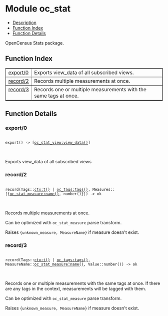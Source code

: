 

# Module oc_stat #
* [Description](#description)
* [Function Index](#index)
* [Function Details](#functions)

OpenCensus Stats package.

<a name="index"></a>

## Function Index ##


<table width="100%" border="1" cellspacing="0" cellpadding="2" summary="function index"><tr><td valign="top"><a href="#export-0">export/0</a></td><td>Exports view_data of all subscribed views.</td></tr><tr><td valign="top"><a href="#record-2">record/2</a></td><td>
Records multiple measurements at once.</td></tr><tr><td valign="top"><a href="#record-3">record/3</a></td><td>
Records one or multiple measurements with the same tags at once.</td></tr></table>


<a name="functions"></a>

## Function Details ##

<a name="export-0"></a>

### export/0 ###

<pre><code>
export() -&gt; [<a href="oc_stat_view.md#type-view_data">oc_stat_view:view_data()</a>]
</code></pre>
<br />

Exports view_data of all subscribed views

<a name="record-2"></a>

### record/2 ###

<pre><code>
record(Tags::<a href="ctx.md#type-t">ctx:t()</a> | <a href="oc_tags.md#type-tags">oc_tags:tags()</a>, Measures::[{<a href="oc_stat_measure.md#type-name">oc_stat_measure:name()</a>, number()}]) -&gt; ok
</code></pre>
<br />

Records multiple measurements at once.

Can be optimized with `oc_stat_measure` parse transform.

Raises `{unknown_measure, MeasureName}` if measure doesn't exist.

<a name="record-3"></a>

### record/3 ###

<pre><code>
record(Tags::<a href="ctx.md#type-t">ctx:t()</a> | <a href="oc_tags.md#type-tags">oc_tags:tags()</a>, MeasureName::<a href="oc_stat_measure.md#type-name">oc_stat_measure:name()</a>, Value::number()) -&gt; ok
</code></pre>
<br />

Records one or multiple measurements with the same tags at once.
If there are any tags in the context, measurements will be tagged with them.

Can be optimized with `oc_stat_measure` parse transform.

Raises `{unknown_measure, MeasureName}` if measure doesn't exist.

